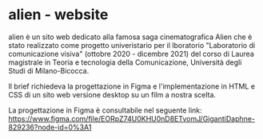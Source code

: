 # alien - website

alien è un sito web dedicato alla famosa saga cinematografica Alien che è stato realizzato come progetto univeristario per il lboratorio "Laboratorio di comunicazione visiva" (ottobre 2020 - dicembre 2021) del corso di Laurea magistrale in Teoria e tecnologia della Comunicazione, Università degli Studi di Milano-Bicocca.

Il brief richiedeva la progettazione in Figma e l'implementazione in HTML e CSS di un sito web versione desktop su un film a nostra scelta.

La progettazione in Figma è consultabile nel seguente link: https://www.figma.com/file/EORpZ74U0KHU0nD8ETvomJ/GigantiDaphne-829236?node-id=0%3A1
